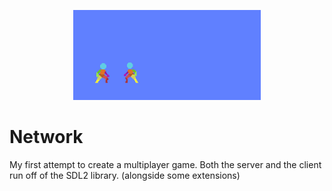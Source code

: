 <p align="center">
    <img src=".imgs/showcase.png" width="300" />
</p>

# Network

My first attempt to create a multiplayer game. Both the server and the client run off of the SDL2 library. (alongside some extensions)